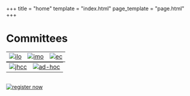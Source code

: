 +++
title = "home"
template = "index.html"
page_template = "page.html"
+++

<style>
div img {
  margin: 0 auto;
  width: 200px;
  height: auto;
}

table {
  margin: 0 auto;
}
</style>

# Committees

||||
|---|---|---|
|[![ilo](/ilo.png)](/register)|[![imo](/imo.png)](/register)|[![ec](/ec.png)](/register)|

|||
|---|---|
|[![jhcc](/jhcc.png)](/register)|[![ad-hoc](/adhoc.png)](/register)|

<br />

[![register now](/reg-btn.png)](/register)
